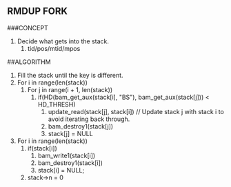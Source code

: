 ## RMDUP FORK

###CONCEPT
1. Decide what gets into the stack.
    1. tid/pos/mtid/mpos

##ALGORITHM
1. Fill the stack until the key is different.
2. For i in range(len(stack))
    1. For j in range(i + 1, len(stack))
        1. if(HD(bam_get_aux(stack[i], "BS"), bam_get_aux(stack[j])) < HD_THRESH)
            1. update_read(stack[j], stack[i]) // Update stack j with stack i to avoid iterating back through.
            2. bam_destroy1(stack[j])
            3. stack[j] = NULL
3. For i in range(len(stack))
    1. if(stack[i])
        1. bam_write1(stack[i])
        2. bam_destroy1(stack[i])
        3. stack[i] = NULL;
    2. stack->n = 0

